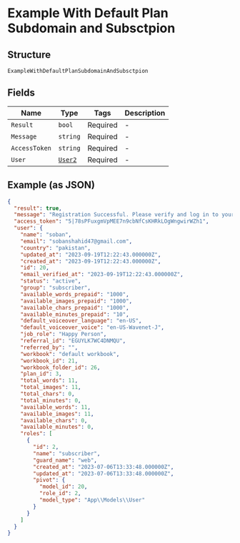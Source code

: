 
# Example With Default Plan Subdomain and Subsctpion

## Structure

`ExampleWithDefaultPlanSubdomainAndSubsctpion`

## Fields

| Name | Type | Tags | Description |
|  --- | --- | --- | --- |
| `Result` | `bool` | Required | - |
| `Message` | `string` | Required | - |
| `AccessToken` | `string` | Required | - |
| `User` | [`User2`](../../doc/models/user-2.md) | Required | - |

## Example (as JSON)

```json
{
  "result": true,
  "message": "Registration Successful. Please verify and log in to your account.",
  "access_token": "5|78sPFuxgmVpMEE7n9cbNfCsKHRkLOgWngwirWZh1",
  "user": {
    "name": "soban",
    "email": "sobanshahid47@gmail.com",
    "country": "pakistan",
    "updated_at": "2023-09-19T12:22:43.000000Z",
    "created_at": "2023-09-19T12:22:43.000000Z",
    "id": 20,
    "email_verified_at": "2023-09-19T12:22:43.000000Z",
    "status": "active",
    "group": "subscriber",
    "available_words_prepaid": "1000",
    "available_images_prepaid": "1000",
    "available_chars_prepaid": "1000",
    "available_minutes_prepaid": "10",
    "default_voiceover_language": "en-US",
    "default_voiceover_voice": "en-US-Wavenet-J",
    "job_role": "Happy Person",
    "referral_id": "EGUYLK7WC4DNMQU",
    "referred_by": "",
    "workbook": "default workbook",
    "workbook_id": 21,
    "workbook_folder_id": 26,
    "plan_id": 3,
    "total_words": 11,
    "total_images": 11,
    "total_chars": 0,
    "total_minutes": 0,
    "available_words": 11,
    "available_images": 11,
    "available_chars": 0,
    "available_minutes": 0,
    "roles": [
      {
        "id": 2,
        "name": "subscriber",
        "guard_name": "web",
        "created_at": "2023-07-06T13:33:48.000000Z",
        "updated_at": "2023-07-06T13:33:48.000000Z",
        "pivot": {
          "model_id": 20,
          "role_id": 2,
          "model_type": "App\\Models\\User"
        }
      }
    ]
  }
}
```

